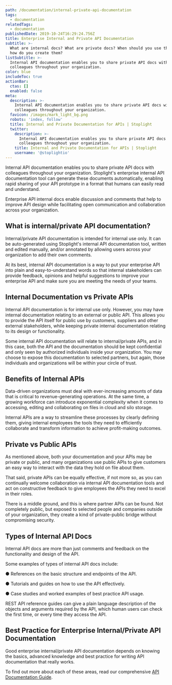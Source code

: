 ```yaml
---
path: /documentation/internal-private-api-documentation
tags:
  - documentation
relatedTags:
  - documentation
publishedDate: 2019-10-24T16:29:24.756Z
title: Enterprise Internal and Private API Documentation
subtitle: >-
  What are internal docs? What are private docs? When should you use them, and
  how do you create them?
listSubtitle: >-
  Internal API documentation enables you to share private API docs with
  colleagues throughout your organization.
color: blue
includeToc: true
actionBar:
  ctas: []
  enabled: false
meta:
  description: >-
    Internal API documentation enables you to share private API docs with
    colleagues throughout your organization.
  favicon: /images/mark_light_bg.png
  robots: 'index, follow'
  title: Internal and Private Documentation for APIs | Stoplight
  twitter:
    description: >-
      Internal API documentation enables you to share private API docs with
      colleagues throughout your organization.
    title: Internal and Private Documentation for APIs | Stoplight
    username: '@stoplightio'
---
```

Internal API documentation enables you to share private API docs with colleagues throughout your organization. Stoplight's enterprise internal API documentation tool can generate these documents automatically, enabling rapid sharing of your API prototype in a format that humans can easily read and understand.

Enterprise API internal docs enable discussion and comments that help to improve API design while facilitating open communication and collaboration across your organization.

## What is internal/private API documentation?

Internal/private API documentation is intended for internal use only. It can be auto-generated using Stoplight's internal API documentation tool, written and edited manually, and/or annotated by allowing users across your organization to add their own comments.

At its best, internal API documentation is a way to put your enterprise API into plain and easy-to-understand words so that internal stakeholders can provide feedback, opinions and helpful suggestions to improve your enterprise API and make sure you are meeting the needs of your teams. 

## Internal Documentation vs Private APIs


Internal API documentation is for internal use only. However, you may have internal documentation relating to an external or public API. This allows you to provide the API itself for public use by customers, suppliers and other external stakeholders, while keeping private internal documentation relating to its design or functionality.

Some internal API documentation will relate to internal/private APIs, and in this case, both the API and the documentation should be kept confidential and only seen by authorized individuals inside your organization. You may choose to expose this documentation to selected partners, but again, those individuals and organizations will be within your circle of trust.

## Benefits of Internal APIs

Data-driven organizations must deal with ever-increasing amounts of data that is critical to revenue-generating operations. At the same time, a growing workforce can introduce exponential complexity when it comes to accessing, editing and collaborating on files in cloud and silo storage.

Internal APIs are a way to streamline these processes by clearly defining them, giving internal employees the tools they need to efficiently collaborate and transform information to achieve profit-making outcomes.

## Private vs Public APIs

As mentioned above, both your documentation and your APIs may be private or public, and many organizations use public APIs to give customers an easy way to interact with the data they hold on file about them.

That said, private APIs can be equally effective, if not more so, as you can continually welcome collaboration via internal API documentation tools and act on constructive feedback to give employees the APIs they need to excel in their roles.

There is a middle ground, and this is where partner APIs can be found. Not completely public, but exposed to selected people and companies outside of your organization, they create a kind of private-public bridge without compromising security.

## Types of Internal API Docs

Internal API docs are more than just comments and feedback on the functionality and design of the API.

Some examples of types of internal API docs include:

●	References on the basic structure and endpoints of the API.

●	Tutorials and guides on how to use the API effectively.

●	Case studies and worked examples of best practice API usage.

REST API reference guides can give a plain language description of the objects and arguments required by the API, which human users can check the first time, or every time they access the API.

## Best Practice for Enterprise Internal/Private API Documentation

Good enterprise internal/private API documentation depends on knowing the basics, advanced knowledge and best practice for writing API documentation that really works.


To find out more about each of these areas, read our comprehensive [API Documentation Guide](https://stoplight.io/api-documentation-guide/basics/).
